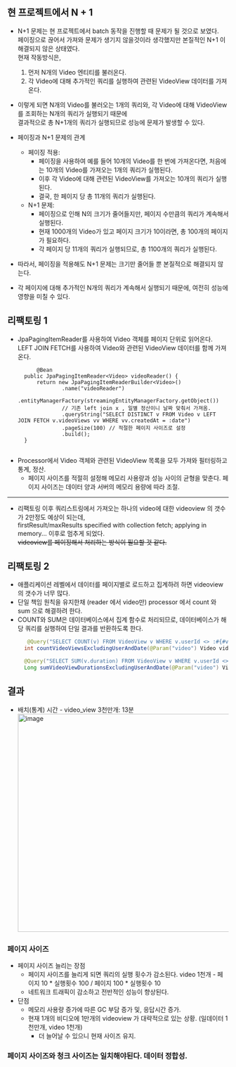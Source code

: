 ## 현 프로젝트에서 N + 1

- N+1 문제는 현 프로젝트에서 batch 동작을 진행할 때 문제가 될 것으로 보였다.</br>
  페이징으로 끊어서 가져와 문제가 생기지 않을것이라 생각했지만 본질적인 N+1 이 해결되지 않은 상태였다.</br>
  현재 작동방식은,
  1.	먼저 N개의 Video 엔티티를 불러온다.
  2.	각 Video에 대해 추가적인 쿼리를 실행하여 관련된 VideoView 데이터를 가져온다.

- 이렇게 되면 N개의 Video를 불러오는 1개의 쿼리와, 각 Video에 대해 VideoView를 조회하는 N개의 쿼리가 실행되기 때문에</br>
  결과적으로 총 N+1개의 쿼리가 실행되므로 성능에 문제가 발생할 수 있다.

- 페이징과 N+1 문제의 관계
  - 페이징 적용:   
    - 페이징을 사용하여 예를 들어 10개의 Video를 한 번에 가져온다면, 처음에는 10개의 Video를 가져오는 1개의 쿼리가 실행된다.
    -	이후 각 Video에 대해 관련된 VideoView를 가져오는 10개의 쿼리가 실행된다.
    -	결국, 한 페이지 당 총 11개의 쿼리가 실행된다.
  -	N+1 문제:   
    - 페이징으로 인해 N의 크기가 줄어들지만, 페이지 수만큼의 쿼리가 계속해서 실행된다.
    - 현재 1000개의 Video가 있고 페이지 크기가 10이라면, 총 100개의 페이지가 필요하다.
    -  각 페이지 당 11개의 쿼리가 실행되므로, 총 1100개의 쿼리가 실행된다.   

- 따라서, 페이징을 적용해도 N+1 문제는 크기만 줄어들 뿐 본질적으로 해결되지 않는다.
- 각 페이지에 대해 추가적인 N개의 쿼리가 계속해서 실행되기 때문에, 여전히 성능에 영향을 미칠 수 있다.   
 
## 리팩토링 1
- JpaPagingItemReader를 사용하여 Video 객체를 페이지 단위로 읽어온다. </br>
  LEFT JOIN FETCH를 사용하여 Video와 관련된 VideoView 데이터를 함께 가져온다.
  ```
        @Bean
    public JpaPagingItemReader<Video> videoReader() {
        return new JpaPagingItemReaderBuilder<Video>()
                .name("videoReader")
                .entityManagerFactory(streamingEntityManagerFactory.getObject())
                // 기존 left join x , 일별 정산이니 날짜 맞춰서 가져옴.
                .queryString("SELECT DISTINCT v FROM Video v LEFT JOIN FETCH v.videoViews vv WHERE vv.createdAt = :date")
                .pageSize(100) // 적절한 페이지 사이즈로 설정
                .build();
    }

  
  ```
- Processor에서 Video 객체와 관련된 VideoView 목록을 모두 가져와 필터링하고 통계, 정산.
  - 페이지 사이즈를 적절히 설정해 메모리 사용량과 성능 사이의 균형을 맞춘다. 페이지 사이즈는 데이터 양과 서버의 메모리 용량에 따라 조절.
---
- 리팩토링 이후 쿼리스트링에서 가져오는 하나의 video에 대한 videoview 의 갯수가 2만정도 예상이 되는데,   
    firstResult/maxResults specified with collection fetch; applying in memory... 이후로 멈추게 되었다.   
    ~~videoview를 페이징해서 처리하는 방식이 필요할 것 같다.~~
  
## 리팩토링 2
- 애플리케이션 레벨에서 데이터를 페이지별로 로드하고 집계하려 하면 videoview 의 갯수가 너무 많다.
- 단일 책임 원칙을 유지한채 (reader 에서 video만) processor 에서 count 와 sum 으로 해결하려 한다.
- COUNT와 SUM은 데이터베이스에서 집계 함수로 처리되므로, 데이터베이스가 해당 쿼리를 실행하여 단일 결과를 반환하도록 한다.
  ```java
     @Query("SELECT COUNT(v) FROM VideoView v WHERE v.userId <> :#{#video.userId} AND v.vidId = :video AND FUNCTION('DATE', v.createdAt) = :date")
    int countVideoViewsExcludingUserAndDate(@Param("video") Video video, @Param("date") LocalDate date);

    @Query("SELECT SUM(v.duration) FROM VideoView v WHERE v.userId <> :#{#video.userId} AND v.vidId = :video AND FUNCTION('DATE', v.createdAt) = :date")
    Long sumVideoViewDurationsExcludingUserAndDate(@Param("video") Video video, @Param("date") LocalDate date);

  ```

## 결과
- 배치(통계) 시간 - video_view 3천만개: 13분 </br>
  <img width="496" alt="image" src="https://github.com/user-attachments/assets/f34e8073-106b-49fa-82eb-1b9a6be9e02b">

### 페이지 사이즈
- 페이지 사이즈 늘리는 장점
  - 페이지 사이즈를 늘리게 되면 쿼리의 실행 횟수가 감소된다. video 1천개 - 페이지 10 * 실행횟수 100 / 페이지 100 * 실행횟수 10
  - 네트워크 트래픽이 감소하고 전반적인 성능이 향상된다.
- 단점
  - 메모리 사용량 증가에 따른 GC 부담 증가 및, 응답시간 증가.
  - 현재 1개의 비디오에 1만개의 videoview 가 대략적으로 있는 상황. (일데이터 1천만개, video 1천개)
    - 더 늘어날 수 있으니 현재 사이즈 유지.
### 페이지 사이즈와 청크 사이즈는 일치해야된다. 데이터 정합성.







